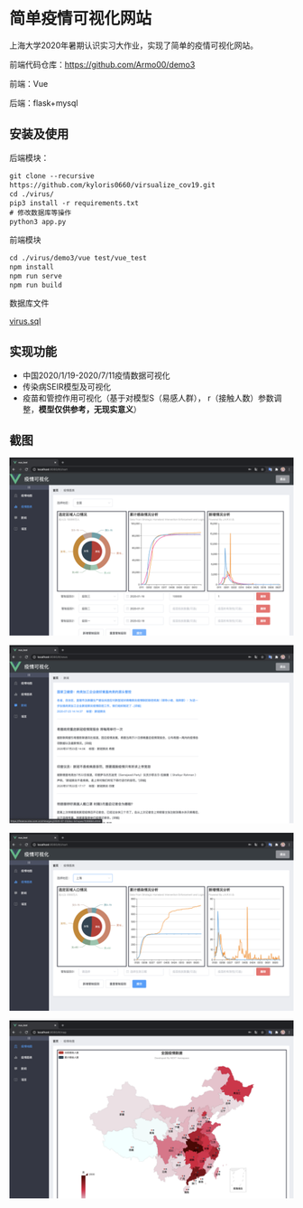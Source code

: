 # 简单疫情可视化网站

上海大学2020年暑期认识实习大作业，实现了简单的疫情可视化网站。

前端代码仓库：https://github.com/Armo00/demo3

前端：Vue 

后端：flask+mysql

## 安装及使用

后端模块：

```shell
git clone --recursive https://github.com/kyloris0660/virsualize_cov19.git
cd ./virus/
pip3 install -r requirements.txt
# 修改数据库等操作
python3 app.py
```

前端模块

```shell
cd ./virus/demo3/vue test/vue_test
npm install
npm run serve
npm run build
```

数据库文件

[virus.sql](virus.sql)

## 实现功能

* 中国2020/1/19-2020/7/11疫情数据可视化
* 传染病SEIR模型及可视化
* 疫苗和管控作用可视化（基于对模型S（易感人群）， r（接触人数）参数调整，**模型仅供参考，无现实意义**）

## 截图

![image](https://raw.githubusercontent.com/kyloris0660/virsualize_cov19/master/screenshots/000.png)

![image](https://raw.githubusercontent.com/kyloris0660/virsualize_cov19/master/screenshots/001.png)

![image](https://raw.githubusercontent.com/kyloris0660/virsualize_cov19/master/screenshots/002.png)

![image](https://raw.githubusercontent.com/kyloris0660/virsualize_cov19/master/screenshots/003.png)